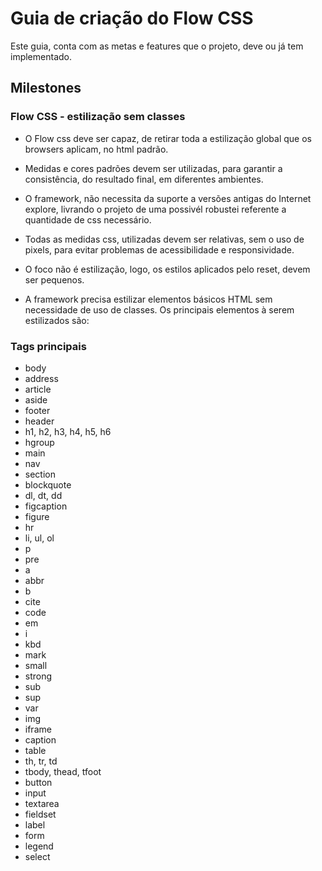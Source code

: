 # Guia de criação do Flow CSS

Este guia, conta com as metas e features que o projeto, deve ou já tem implementado.

## Milestones

### Flow CSS - estilização sem classes

* O Flow css deve ser capaz, de retirar toda a estilização global que os browsers aplicam, no html
padrão.

* Medidas e cores padrões devem ser utilizadas, para garantir a consistência, do resultado final, em diferentes
ambientes.

* O framework, não necessita da suporte a versões antigas do Internet explore, livrando o projeto 
de uma possivél robustei referente a quantidade de css necessário.

* Todas as medidas css, utilizadas devem ser relativas, sem o uso de pixels, para evitar problemas 
de acessibilidade e responsividade.

* O foco não é estilização, logo, os estilos aplicados pelo reset, devem ser pequenos.

* A framework precisa estilizar elementos básicos HTML sem necessidade de uso de classes. Os principais elementos à serem estilizados são:

### Tags principais

- body
- address
- article
- aside
- footer
- header
- h1, h2, h3, h4, h5, h6
- hgroup
- main
- nav
- section
- blockquote
- dl, dt, dd
- figcaption
- figure
- hr
- li, ul, ol
- p
- pre
- a
- abbr
- b
- cite
- code
- em
- i
- kbd
- mark
- small
- strong
- sub
- sup
- var
- img
- iframe
- caption
- table
- th, tr, td
- tbody, thead, tfoot
- button
- input
- textarea
- fieldset
- label
- form
- legend
- select
